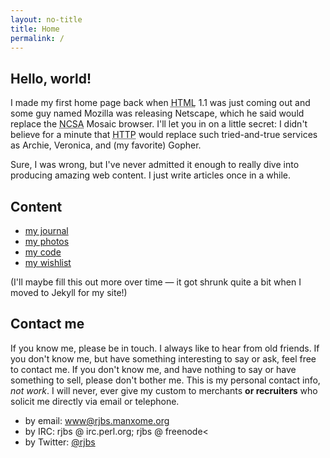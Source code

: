 ```yaml
---
layout: no-title
title: Home
permalink: /
---
```


## Hello, world!

I made my first home page back when <acronym title="HyperText Markup
Language">HTML</acronym> 1.1 was just coming out and some guy named Mozilla was
releasing Netscape, which he said would replace the <acronym title="National
Center for Supercomputing Applications">NCSA</acronym> Mosaic browser.  I'll
let you in on a little secret:  I didn't believe for a minute that <acronym
title="HyperText Transfer Protocol">HTTP</acronym> would replace such
tried-and-true services as Archie, Veronica, and (my favorite) Gopher.

Sure, I was wrong, but I've never admitted it enough to really dive into
producing amazing web content.  I just write articles once in a while.

## Content

* [my journal](/blog/)
* [my photos](https://flickr.com/photos/rjbs/)
* [my code](https://github.com/rjbs/)
* [my wishlist](https://www.gifthero.com/list/fc09773d-4d29-4ed8-bd03-c6b2f4f038f5)

(I'll maybe fill this out more over time — it got shrunk quite a bit when I
moved to Jekyll for my site!)

## Contact me

If you know me, please be in touch.  I always like to hear from old friends.
If you don't know me, but have something interesting to say or ask, feel free
to contact me.  If you don't know me, and have nothing to say or have something
to sell, please don't bother me.  This is my personal contact info, *not
work*.  I will never, ever give my custom to merchants **or recruiters** who
solicit me directly via email or telephone.

* by email: [www@rjbs.manxome.org](mailto:www@rjbs.manxome.org)
* by IRC: rjbs @ irc.perl.org; rjbs @ freenode<
* by Twitter: [@rjbs](https://twitter.com/rjbs)

